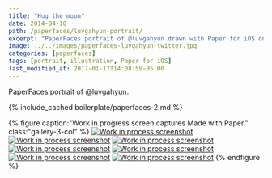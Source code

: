 ```yaml
---
title: "Hug the moon"
date: 2014-04-10
path: /paperfaces/luvgahyun-portrait/
excerpt: "PaperFaces portrait of @luvgahyun drawn with Paper for iOS on an iPad."
image: ../../images/paperfaces-luvgahyun-twitter.jpg
categories: [paperfaces]
tags: [portrait, illustration, Paper for iOS]
last_modified_at: 2017-01-17T14:08:59-05:00
---
```


PaperFaces portrait of [@luvgahyun](https://twitter.com/luvgahyun).

{% include_cached boilerplate/paperfaces-2.md %}

{% figure caption:"Work in progress screen captures Made with Paper." class:"gallery-3-col" %}
[![Work in process screenshot](../../images/paperfaces-luvgahyun-process-1-600.jpg)](../../images/paperfaces-luvgahyun-process-1-lg.jpg)
[![Work in process screenshot](../../images/paperfaces-luvgahyun-process-2-600.jpg)](../../images/paperfaces-luvgahyun-process-2-lg.jpg)
[![Work in process screenshot](../../images/paperfaces-luvgahyun-process-3-600.jpg)](../../images/paperfaces-luvgahyun-process-3-lg.jpg)
[![Work in process screenshot](../../images/paperfaces-luvgahyun-process-4-600.jpg)](../../images/paperfaces-luvgahyun-process-4-lg.jpg)
[![Work in process screenshot](../../images/paperfaces-luvgahyun-process-5-600.jpg)](../../images/paperfaces-luvgahyun-process-5-lg.jpg)
[![Work in process screenshot](../../images/paperfaces-luvgahyun-process-6-600.jpg)](../../images/paperfaces-luvgahyun-process-6-lg.jpg)
[![Work in process screenshot](../../images/paperfaces-luvgahyun-process-7-600.jpg)](../../images/paperfaces-luvgahyun-process-7-lg.jpg)
{% endfigure %}

